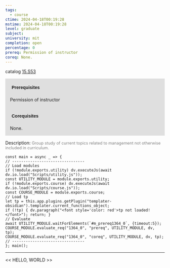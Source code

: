 ```yaml
---
tags:
  - course
ctime: 2024-04-18T00:19:28
mstime: 2024-04-18T00:19:28
level: graduate
subject: 
university: mit
completion: open
percentage: 0
prereq: Permission of instructor
coreq: None.
---
```


catalog [15.S53](http://student.mit.edu/catalog/m15c.html#15.S53)

<span style="display: block; padding: 15px; background-color: rgb(100, 100, 100, 0.2);"><font id="m_prereq1364_0" style="display: block; font-family: Arial, sans-serif; font-weight: bold; padding: 5px">Prerequisites</font><br><span id="prereq1364_0">Permission of instructor</span></span>
<span style="display: block; padding: 15px; background-color: rgb(100, 100, 100, 0.2);"><font id="m_coreq1364_0" style="display: block; font-family: Arial, sans-serif; font-weight: bold; padding: 5px">Corequisites</font><br><span id="coreq1364_0">None.</span></span>

<font style="">Description:</font>
<font style="color: grey; font-size: 0.8rem;">Group study of current topics related to management not otherwise included in curriculum.</font>

```dataviewjs
const main = async _ => {
// --------------------------------
// Load modules
if (!module.exports.utility) dv.executeJs(await dv.io.load("Scripts/utility.js"));
const UTILITY_MODULE = module.exports.utility;
if (!module.exports.course) dv.executeJs(await dv.io.load("Scripts/course.js"));
const COURSE_MODULE = module.exports.course;
// Load tp
let tp = this.app.plugins.getPlugin("templater-obsidian").templater.current_functions_object;
if (!tp) { dv.paragraph("<font style='color: red'>tp not loaded!</font>"); return; }
// Evaluate
await UTILITY_MODULE.waitForElements(`#m_prereq1364_0`, {timeout:5});
COURSE_MODULE.evaluate_req("1364_0", "prereq", UTILITY_MODULE, dv, tp);
COURSE_MODULE.evaluate_req("1364_0", "coreq", UTILITY_MODULE, dv, tp);
// --------------------------------
}; main();
```

---

<< HELLO, WORLD >>

